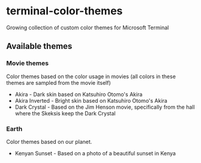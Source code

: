 # terminal-color-themes
Growing collection of custom color themes for Microsoft Terminal

## Available themes

### Movie themes
Color themes based on the color usage in movies (all colors in these themes are sampled from the movie itself)

* Akira - Dark skin based on Katsuhiro Otomo's Akira
* Akira Inverted - Bright skin based  on Katsuhiro Otomo's Akira
* Dark Crystal - Based on the Jim Henson movie, specifically from the hall where the Skeksis keep the Dark Crystal 

### Earth
Color themes based on our planet.

* Kenyan Sunset - Based on a photo of a beautiful sunset in Kenya
